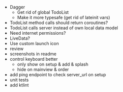 - Dagger
    - Get rid of global TodoList
    - Make it more typesafe (get rid of lateinit vars)
- TodoList method calls should return coroutines?
- TodoList calls server instead of own local data model
- Need internet permissions?
- LiveData?
- Use custom launch icon
- review
- screenshots in readme
- control keyboard better
    - only show on setup & add & splash
    - hide on mainview & order
- add ping endpoint to check server_url on setup
- unit tests
- add ktlint
